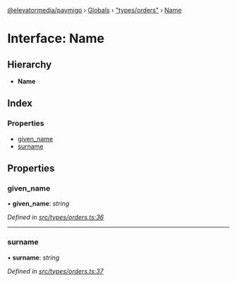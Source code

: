 [@elevatormedia/paymigo](../README.md) › [Globals](../globals.md) › ["types/orders"](../modules/_types_orders_.md) › [Name](_types_orders_.name.md)

# Interface: Name

## Hierarchy

-   **Name**

## Index

### Properties

-   [given_name](_types_orders_.name.md#given_name)
-   [surname](_types_orders_.name.md#surname)

## Properties

### given_name

• **given_name**: _string_

_Defined in [src/types/orders.ts:36](https://github.com/ELEVATORmedia/paymigo/blob/0815c8d/src/types/orders.ts#L36)_

---

### surname

• **surname**: _string_

_Defined in [src/types/orders.ts:37](https://github.com/ELEVATORmedia/paymigo/blob/0815c8d/src/types/orders.ts#L37)_
